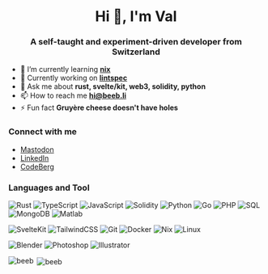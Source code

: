 <h1 align="center">Hi 👋, I'm Val</h1>
<h3 align="center">A self-taught and experiment-driven developer from Switzerland</h3>

- 🌱 I’m currently learning **[nix](https://nixos.org/)**
- 🔨 Currently working on **[lintspec](https://github.com/beeb/lintspec)**
- 💬 Ask me about **rust, svelte/kit, web3, solidity, python**
- 📫 How to reach me **hi@beeb.li**
- ⚡ Fun fact **Gruyère cheese doesn't have holes**

### Connect with me

- [Mastodon](https://hachyderm.io/@beeb)
- [LinkedIn](https://linkedin.com/in/vbersier)
- [CodeBerg](https://codeberg.org/beeb)

### Languages and Tool

![Rust](https://img.shields.io/badge/rust-f8560f?style=for-the-badge&logo=rust)
![TypeScript](https://img.shields.io/badge/typescript-007bcc?style=for-the-badge&logo=typescript&logoColor=white)
![JavaScript](https://img.shields.io/badge/javascript-f8dc3d?style=for-the-badge&logo=javascript&logoColor=2e2e2c)
![Solidity](https://img.shields.io/badge/solidity-43398f?style=for-the-badge&logo=solidity)
![Python](https://img.shields.io/badge/python-ffd94e?style=for-the-badge&logo=python)
![Go](https://img.shields.io/badge/go-00aed9?style=for-the-badge&logo=go&logoColor=white)
![PHP](https://img.shields.io/badge/php-777bb3?style=for-the-badge&logo=php&logoColor=white)
![SQL](https://img.shields.io/badge/sql-green?style=for-the-badge&logo=postgresql&logoColor=white)
![MongoDB](https://img.shields.io/badge/mongo-00684a?style=for-the-badge&logo=mongodb&logoColor=white)
![Matlab](https://img.shields.io/badge/matlab-orange?style=for-the-badge)

![SvelteKit](https://img.shields.io/badge/sveltekit-white?style=for-the-badge&logo=svelte)
![TailwindCSS](https://img.shields.io/badge/tailwind-1ab6bd?style=for-the-badge&logo=tailwindcss&logoColor=white)
![Git](https://img.shields.io/badge/git-black?style=for-the-badge&logo=git)
![Docker](https://img.shields.io/badge/docker-006eb5?style=for-the-badge&logo=docker&logoColor=white)
![Nix](https://img.shields.io/badge/nix-4c6fb5?style=for-the-badge&logo=nixos&logoColor=white)
![Linux](https://img.shields.io/badge/linux-gray?style=for-the-badge&logo=linux)

![Blender](https://img.shields.io/badge/blender-eb750d?style=for-the-badge&logo=blender&logoColor=white)
![Photoshop](https://img.shields.io/badge/photoshop-blue?style=for-the-badge)
![Illustrator](https://img.shields.io/badge/illustrator-orange?style=for-the-badge)

<p><img align="left" src="https://github-readme-stats.vercel.app/api/top-langs?username=beeb&show_icons=true&theme=dark&locale=en&layout=compact" alt="beeb" /></p>

<p>&nbsp;<img align="center" src="https://github-readme-stats.vercel.app/api?username=beeb&show_icons=true&theme=dark&locale=en" alt="beeb" /></p>
